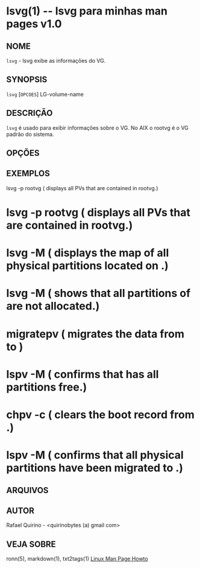 lsvg(1) -- lsvg para minhas man pages v1.0
===============================================

NOME
----

`lsvg` - lsvg exibe as informações do VG.

SYNOPSIS
--------

`lsvg` [`OPCOES`] LG-volume-name

DESCRIÇÃO
---------

`lsvg` é usado para exibir informações sobre o VG. No AIX o rootvg é o VG padrão do sistema.

OPÇÕES
------


EXEMPLOS
--------

lsvg -p rootvg ( displays all PVs that are contained in rootvg.)

# lsvg -p rootvg ( displays all PVs that are contained in rootvg.)

# lsvg -M <hdiskname> ( displays the map of all physical partitions located on <hdiskname>.)

# lsvg -M <hdiskname> ( shows that all partitions of <hdiskname> are not allocated.)

# migratepv <hdiskname> <hdiskname>( migrates the data from <hdiskname> to <hdiskname>)

# lspv -M <hdiskname> ( confirms that <hdiskname> has all partitions free.)

# chpv -c <hdiskname> ( clears the boot record from <hdiskname>.)

# lspv -M <hdiskname> ( confirms that all physical partitions have been migrated to <hdiskname>.)

ARQUIVOS
--------

AUTOR
-----

Rafael Quirino - <quirinobytes (a) gmail com>

VEJA SOBRE
----------

ronn(5), markdown(1), txt2tags(1) [Linux Man Page Howto](
http://www.schweikhardt.net/man_page_howto.html)
